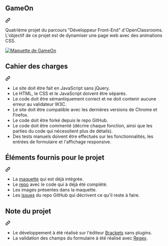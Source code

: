 <div class="Box-sc-g0xbh4-0 cTsUqU js-snippet-clipboard-copy-unpositioned" data-hpc="true"><article class="markdown-body entry-content container-lg" itemprop="text"><div class="markdown-heading" dir="auto"><h1 tabindex="-1" class="heading-element" dir="auto">GameOn</h1><a id="user-content-gameon" class="anchor" aria-label="Permalink: GameOn" href="#gameon"><svg class="octicon octicon-link" viewBox="0 0 16 16" version="1.1" width="16" height="16" aria-hidden="true"><path d="m7.775 3.275 1.25-1.25a3.5 3.5 0 1 1 4.95 4.95l-2.5 2.5a3.5 3.5 0 0 1-4.95 0 .751.751 0 0 1 .018-1.042.751.751 0 0 1 1.042-.018 1.998 1.998 0 0 0 2.83 0l2.5-2.5a2.002 2.002 0 0 0-2.83-2.83l-1.25 1.25a.751.751 0 0 1-1.042-.018.751.751 0 0 1-.018-1.042Zm-4.69 9.64a1.998 1.998 0 0 0 2.83 0l1.25-1.25a.751.751 0 0 1 1.042.018.751.751 0 0 1 .018 1.042l-1.25 1.25a3.5 3.5 0 1 1-4.95-4.95l2.5-2.5a3.5 3.5 0 0 1 4.95 0 .751.751 0 0 1-.018 1.042.751.751 0 0 1-1.042.018 1.998 1.998 0 0 0-2.83 0l-2.5 2.5a1.998 1.998 0 0 0 0 2.83Z"></path></svg></a></div>
<p dir="auto">Quatrième projet du parcours "Développeur Front-End" d'OpenClassrooms. L'objectif de ce projet est de dynamiser une page web avec des animations CSS.</p>
<p dir="auto"><a target="_blank" rel="noopener noreferrer nofollow" href="https://camo.githubusercontent.com/a86743a3922b9c66c34917b527b79f979759f2692396731f7e52e36128fcf6ea/68747470733a2f2f757365722e6f632d7374617469632e636f6d2f75706c6f61642f323032302f30382f31342f31353937343138393731363934355f696d616765322e706e67"><img src="https://camo.githubusercontent.com/a86743a3922b9c66c34917b527b79f979759f2692396731f7e52e36128fcf6ea/68747470733a2f2f757365722e6f632d7374617469632e636f6d2f75706c6f61642f323032302f30382f31342f31353937343138393731363934355f696d616765322e706e67" alt="Maquette de GameOn" data-canonical-src="https://user.oc-static.com/upload/2020/08/14/15974189716945_image2.png" style="max-width: 100%;"></a></p>
<div class="markdown-heading" dir="auto"><h2 tabindex="-1" class="heading-element" dir="auto">Cahier des charges</h2><a id="user-content-cahier-des-charges" class="anchor" aria-label="Permalink: Cahier des charges" href="#cahier-des-charges"><svg class="octicon octicon-link" viewBox="0 0 16 16" version="1.1" width="16" height="16" aria-hidden="true"><path d="m7.775 3.275 1.25-1.25a3.5 3.5 0 1 1 4.95 4.95l-2.5 2.5a3.5 3.5 0 0 1-4.95 0 .751.751 0 0 1 .018-1.042.751.751 0 0 1 1.042-.018 1.998 1.998 0 0 0 2.83 0l2.5-2.5a2.002 2.002 0 0 0-2.83-2.83l-1.25 1.25a.751.751 0 0 1-1.042-.018.751.751 0 0 1-.018-1.042Zm-4.69 9.64a1.998 1.998 0 0 0 2.83 0l1.25-1.25a.751.751 0 0 1 1.042.018.751.751 0 0 1 .018 1.042l-1.25 1.25a3.5 3.5 0 1 1-4.95-4.95l2.5-2.5a3.5 3.5 0 0 1 4.95 0 .751.751 0 0 1-.018 1.042.751.751 0 0 1-1.042.018 1.998 1.998 0 0 0-2.83 0l-2.5 2.5a1.998 1.998 0 0 0 0 2.83Z"></path></svg></a></div>
<ul dir="auto">
<li>Le site doit être fait en JavaScript sans jQuery.</li>
<li>Le HTML, le CSS et le JavaScript doivent être séparés.</li>
<li>Le code doit être sémantiquement correct et ne doit contenir aucune erreur au validateur W3C.</li>
<li>Le site doit être compatible avec les dernières versions de Chrome et Firefox.</li>
<li>Le code doit être forké depuis le repo GitHub.</li>
<li>Le code doit être commenté (décrire chaque fonction, ainsi que les parties du code qui nécessitent plus de détails).</li>
<li>Des tests manuels doivent être effectués sur les fonctionnalités, les entrées de formulaire et l'affichage responsive.</li>
</ul>
<div class="markdown-heading" dir="auto"><h2 tabindex="-1" class="heading-element" dir="auto">Éléments fournis pour le projet</h2><a id="user-content-éléments-fournis-pour-le-projet" class="anchor" aria-label="Permalink: Éléments fournis pour le projet" href="#éléments-fournis-pour-le-projet"><svg class="octicon octicon-link" viewBox="0 0 16 16" version="1.1" width="16" height="16" aria-hidden="true"><path d="m7.775 3.275 1.25-1.25a3.5 3.5 0 1 1 4.95 4.95l-2.5 2.5a3.5 3.5 0 0 1-4.95 0 .751.751 0 0 1 .018-1.042.751.751 0 0 1 1.042-.018 1.998 1.998 0 0 0 2.83 0l2.5-2.5a2.002 2.002 0 0 0-2.83-2.83l-1.25 1.25a.751.751 0 0 1-1.042-.018.751.751 0 0 1-.018-1.042Zm-4.69 9.64a1.998 1.998 0 0 0 2.83 0l1.25-1.25a.751.751 0 0 1 1.042.018.751.751 0 0 1 .018 1.042l-1.25 1.25a3.5 3.5 0 1 1-4.95-4.95l2.5-2.5a3.5 3.5 0 0 1 4.95 0 .751.751 0 0 1-.018 1.042.751.751 0 0 1-1.042.018 1.998 1.998 0 0 0-2.83 0l-2.5 2.5a1.998 1.998 0 0 0 0 2.83Z"></path></svg></a></div>
<ul dir="auto">
<li>La <a href="https://www.figma.com/file/prxFGnSUoEhk6PTcMaJQim/UI-Design-GameOn-EN?node-id=0%3A1" rel="nofollow">maquette</a> qui est déjà intégrée.</li>
<li>Le <a href="https://github.com/OpenClassrooms-Student-Center/GameOn-website-FR/">repo</a> avec le code qui à déjà été complété.</li>
<li>Les images présentes dans la maquette.</li>
<li>Les <a href="https://github.com/OpenClassrooms-Student-Center/GameOn-website-FR/issues">issues</a> du repo GitHub qui décrivent ce qu'il reste à faire.</li>
</ul>
<div class="markdown-heading" dir="auto"><h2 tabindex="-1" class="heading-element" dir="auto">Note du projet</h2><a id="user-content-note-du-projet" class="anchor" aria-label="Permalink: Note du projet" href="#note-du-projet"><svg class="octicon octicon-link" viewBox="0 0 16 16" version="1.1" width="16" height="16" aria-hidden="true"><path d="m7.775 3.275 1.25-1.25a3.5 3.5 0 1 1 4.95 4.95l-2.5 2.5a3.5 3.5 0 0 1-4.95 0 .751.751 0 0 1 .018-1.042.751.751 0 0 1 1.042-.018 1.998 1.998 0 0 0 2.83 0l2.5-2.5a2.002 2.002 0 0 0-2.83-2.83l-1.25 1.25a.751.751 0 0 1-1.042-.018.751.751 0 0 1-.018-1.042Zm-4.69 9.64a1.998 1.998 0 0 0 2.83 0l1.25-1.25a.751.751 0 0 1 1.042.018.751.751 0 0 1 .018 1.042l-1.25 1.25a3.5 3.5 0 1 1-4.95-4.95l2.5-2.5a3.5 3.5 0 0 1 4.95 0 .751.751 0 0 1-.018 1.042.751.751 0 0 1-1.042.018 1.998 1.998 0 0 0-2.83 0l-2.5 2.5a1.998 1.998 0 0 0 0 2.83Z"></path></svg></a></div>
<ul dir="auto">
<li>Le développement à été réalisé sur l'éditeur <a href="http://brackets.io/" rel="nofollow">Brackets</a> sans plugins.</li>
<li>La validation des champs du formulaire à été réalisé avec <a href="https://developer.mozilla.org/fr/docs/Web/JavaScript/Guide/Expressions_r%C3%A9guli%C3%A8res" rel="nofollow">Regex</a>.</li>
</ul>
</article>
</div>
